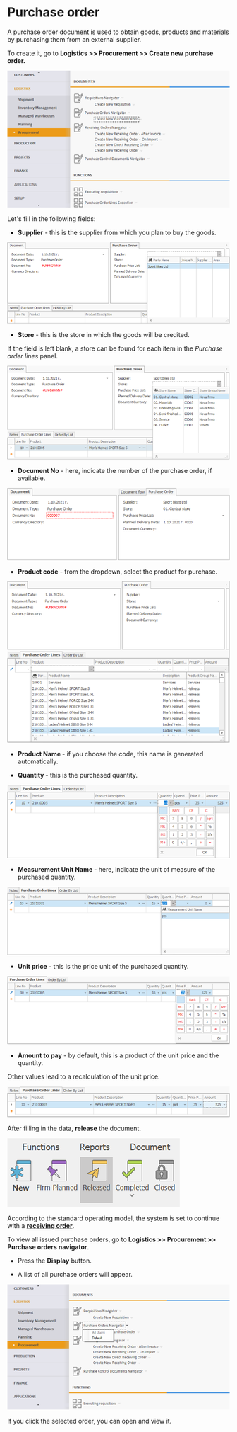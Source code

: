 # Purchase order

A purchase order document is used to obtain goods, products and materials by purchasing them from an external supplier.

To create it, go to **Logistics >> Procurement >> Create new purchase order.**

![Purchase Order](pictures/purchaseorder0.png)

Let's fill in the following fields:

- <b>Supplier</b> - this is the supplier from which you plan to buy the goods.
 
![Purchase Order](pictures/purchaseorder1.png)

- <b>Store</b> - this is the store in which the goods will be credited. 
 
If the field is left blank, a store can be found for each item in the *Purchase order lines* panel.
 
![Purchase Order](pictures/purchaseorder2.png)

- <b>Document No</b> - here, indicate the number of the purchase order, if available.
 
![Purchase Order](pictures/purchaseorder3.png)

- <b>Product code</b> - from the dropdown, select the product for purchase.
 
![Purchase Order](pictures/purchaseorder4.png)

- <b>Product Name </b> - if you choose the code, this name is generated automatically.

- <b>Quantity </b> - this is the purchased quantity.
 
![Purchase Order](pictures/purchaseorder5.png)

- <b> Measurement Unit Name </b> - here, indicate the unit of measure of the purchased quantity.
 
![Purchase Order](pictures/purchaseorder6.png)

- <b>Unit price</b> - this is the price unit of the purchased quantity. 
 
![Purchase Order](pictures/purchaseorder7.png)

- <b>Amount to pay</b> - by default, this is a product of the unit price and the quantity. 
	
Other values lead to a recalculation of the unit price.

![Purchase Order](pictures/purchaseorder8.png)
 
After filling in the data, **release** the document.
 
![Purchase Order](pictures/purchaseorder9.png)

According to the standard operating model, the system is set to continue with a **[receiving order](https://docs.erp.net/winclient/step-by-step/receiving-order.html)**.

To view all issued purchase orders, go to <b>Logistics >> Procurement >> Purchase orders navigator</b>.

- Press the **Display** button.

- A list of all purchase orders will appear.
 
![Purchase Order](pictures/purchaseorder10.png)

If you click the selected order, you can open and view it.


